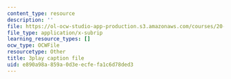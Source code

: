 ```yaml
---
content_type: resource
description: ''
file: https://ol-ocw-studio-app-production.s3.amazonaws.com/courses/20-219-becoming-the-next-bill-nye-writing-and-hosting-the-educational-show-january-iap-2015/e890a98a859a0d3eecfefa1c6d78ded3_AjK2zF9yN0k.srt
file_type: application/x-subrip
learning_resource_types: []
ocw_type: OCWFile
resourcetype: Other
title: 3play caption file
uid: e890a98a-859a-0d3e-ecfe-fa1c6d78ded3
---
```

